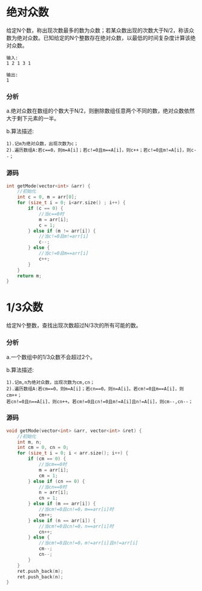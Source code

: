 # 绝对众数


给定N个数，称出现次数最多的数为众数；若某众数出现的次数大于N/2，称该众数为绝对众数。已知给定的N个整数存在绝对众数，以最低的时间复杂度计算该绝对众数。

```
输入:
1 2 1 3 1
```

```
输出:
1
```

### 分析

a.绝对众数在数组的个数大于N/2，则删除数组任意两个不同的数，绝对众数依然大于剩下元素的一半。

b.算法描述:

```
1).记m为绝对众数，出现次数为c；
2).遍历数组A:若c==0，则m=A[i]；若c!=0且m==A[i]，则c++；若c!=0且m!=A[i]，则c--；
```

### 源码

```cpp
int getMode(vector<int> &arr) {
    //初始化
    int c = 0, m = arr[0];
    for (size_t i = 0; i<arr.size() ; i++) {
        if (c == 0) {
            //当c==0时    
            m = arr[i];
            c = 1;
        } else if (m != arr[i]) {
            //当c!=0且m!=arr[i]
            c--;
        } else {
            //当c!=0且m==arr[i]
            c++;
        }
    }
    return m;
}
```

# 1/3众数


给定N个整数，查找出现次数超过N/3次的所有可能的数。

### 分析

a.一个数组中的1/3众数不会超过2个。

b.算法描述:

```
1).记m,n为绝对众数，出现次数为cm,cn；
2).遍历数组A:若cm==0，则m=A[i]；若cn==0，则n=A[i]。若cm!=0且m==A[i]，则cm++；
若cn!=0且n==A[i]，则cn++。若cm!=0且cn!=0且m!=A[i]且n!=A[i]，则cm--,cn--；
```

### 源码

```cpp
void getMode(vector<int> &arr, vector<int> &ret) {
    //初始化
    int m, n;
    int cm = 0, cn = 0;
    for (size_t i = 0; i < arr.size(); i++) {
        if (cm == 0) {
            //当cm==0时
            m = arr[i];
            cm = 1;
        } else if (cn == 0) {
            //当cn==0时
            n = arr[i];
            cn = 1;
        } else if (m == arr[i]) {
            //当cm!=0且cn!=0，m==arr[i]时
            cm++;
        } else if (n == arr[i]) {
            //当cm!=0且cn!=0，n==arr[i]时
            cn++;
        } else {
            //当cm!=0且cn!=0，m!=arr[i]且n!=arr[i]
            cm--;
            cn--;
        }
    }
    ret.push_back(m);
    ret.push_back(n);
}
```
